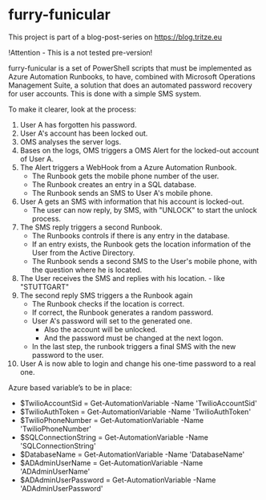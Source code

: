 # furry-funicular

This project is part of a blog-post-series on https://blog.tritze.eu

!Attention - This is a not tested pre-version!

furry-funicular is a set of PowerShell scripts that must be implemented as Azure Automation Runbooks,
to have, combined with Microsoft Operations Management Suite, a solution that does an automated password
recovery for user accounts. This is done with a simple SMS system. 

To make it clearer, look at the process:
1. User A has forgotten his password.
2. User A's account has been locked out.
3. OMS analyses the server logs.
4. Bases on the logs, OMS triggers a OMS Alert for the locked-out account of User A.
5. The Alert triggers a WebHook from a Azure Automation Runbook.
    * The Runbook gets the mobile phone number of the user.
    * The Runbook creates an entry in a SQL database.
    * The Runbook sends an SMS to User A's mobile phone.
6. User A gets an SMS with information that his account is locked-out.
    * The user can now reply, by SMS, with "UNLOCK" to start the unlock process.
7. The SMS reply triggers a second Runbook.
    * The Runbooks controls if there is any entry in the database.
    * If an entry exists, the Runbook gets the location information of the User from the Active Directory.
    * The Runbook sends a second SMS to the User's mobile phone, with the question where he is located.
8. The User receives the SMS and replies with his location. - like "STUTTGART"
9. The second reply SMS triggers a the Runbook again
    * The Runbook checks if the location is correct.
    * If correct, the Runbook generates a random password.
    * User A's password will set to the generated one. 
        * Also the account will be unlocked.
        * And the password must be changed at the next logon.
    * In the last step, the runbook triggers a final SMS with the new password to the user.
10. User A is now able to login and change his one-time password to a real one.

Azure based variable’s to be in place:
- $TwilioAccountSid     = Get-AutomationVariable -Name 'TwilioAccountSid'       
- $TwilioAuthToken      = Get-AutomationVariable -Name 'TwilioAuthToken'        
- $TwilioPhoneNumber    = Get-AutomationVariable -Name 'TwilioPhoneNumber'      
- $SQLConnectionString  = Get-AutomationVariable -Name 'SQLConnectionString'    
- $DatabaseName         = Get-AutomationVariable -Name 'DatabaseName'           
- $ADAdminUserName      = Get-AutomationVariable -Name 'ADAdminUserName'        
- $ADAdminUserPassword  = Get-AutomationVariable -Name 'ADAdminUserPassword'    
